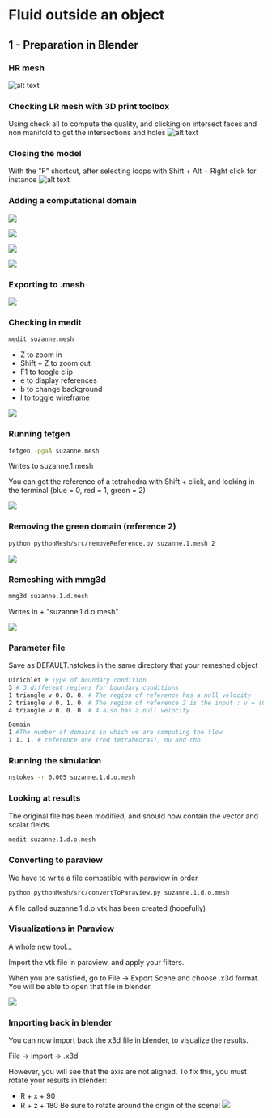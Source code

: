 # Fluid outside an object

## 1 - Preparation in Blender

### HR mesh
![alt text](https://user-images.githubusercontent.com/11873158/28868549-15f6c2ba-777a-11e7-8473-676d720e807d.png)

### Checking LR mesh with 3D print toolbox
Using check all to compute the quality, and clicking on intersect faces and non manifold to get the intersections and holes
![alt text](https://user-images.githubusercontent.com/11873158/28868590-3b803cb4-777a-11e7-82bd-52b6e47a1cfa.png)

### Closing the model
With the "F" shortcut, after selecting loops with Shift + Alt + Right click for instance
![alt text](https://user-images.githubusercontent.com/11873158/28868654-6c84d568-777a-11e7-9585-9dac566a355d.png)

### Adding a computational domain
![](https://user-images.githubusercontent.com/11873158/28868916-3e62e2aa-777b-11e7-90d1-59abb773cdd5.png)

![](https://user-images.githubusercontent.com/11873158/28868913-3e600cce-777b-11e7-8af3-4d16e69b1dcd.png)

![](https://user-images.githubusercontent.com/11873158/28868914-3e601e3a-777b-11e7-9b24-413740aced98.png)

![](https://user-images.githubusercontent.com/11873158/28868917-3e64e474-777b-11e7-914c-619f34bb0de9.png)

### Exporting to .mesh
![](https://user-images.githubusercontent.com/11873158/28868915-3e622798-777b-11e7-95c5-4ac5f44fc888.png)

### Checking in medit
```bash
medit suzanne.mesh
```
* Z to zoom in
* Shift + Z to zoom out
* F1 to toogle clip
* e to display references
* b to change background
* l to toggle wireframe

![](https://user-images.githubusercontent.com/11873158/28868918-3e66b04c-777b-11e7-998c-aebbea30a944.png)

### Running tetgen
```bash
tetgen -pgaA suzanne.mesh
```
Writes to suzanne.1.mesh

You can get the reference of a tetrahedra with Shift + click, and looking in the terminal (blue = 0, red = 1, green = 2)

![](https://user-images.githubusercontent.com/11873158/28868919-3e74e086-777b-11e7-9af6-a322cefa9bf2.png)

### Removing the green domain (reference 2)
```bash
python pythonMesh/src/removeReference.py suzanne.1.mesh 2
```
![](https://user-images.githubusercontent.com/11873158/28868920-3e75b57e-777b-11e7-847e-91c7231b6792.png)

### Remeshing with mmg3d
```bash
mmg3d suzanne.1.d.mesh
```
Writes in + "suzanne.1.d.o.mesh"

![](https://user-images.githubusercontent.com/11873158/28868921-3e7a200a-777b-11e7-92f1-d8acd68a559e.png)

### Parameter file
Save as DEFAULT.nstokes in the same directory that your remeshed object
```bash
Dirichlet # Type of boundary condition
3 # 3 different regions for boundary conditions
1 triangle v 0. 0. 0. # The region of reference has a null velocity
2 triangle v 0. 1. 0. # The region of reference 2 is the input : v = (0,-1,0)
4 triangle v 0. 0. 0. # 4 also has a null velocity

Domain
1 #The number of domains in which we are computing the flow
1 1. 1. # reference one (red tetrahedras), nu and rho
```

### Running the simulation
```bash
nstokes -r 0.005 suzanne.1.d.o.mesh
```

### Looking at results
The original file has been modified, and should now contain the vector and scalar fields.
```bash
medit suzanne.1.d.o.mesh
```

### Converting to paraview
We have to write a file compatible with paraview in order
```bash
python pythonMesh/src/convertToParaview.py suzanne.1.d.o.mesh
```
A file called suzanne.1.d.o.vtk has been created (hopefully)

### Visualizations in Paraview
A whole new tool...

Import the vtk file in paraview, and apply your filters.

When you are satisfied, go to File -> Export Scene and choose .x3d format. You will be able to open that file in blender.

![](https://user-images.githubusercontent.com/11873158/28874459-33f19a3e-7792-11e7-9916-25f10aa110ce.png)

### Importing back in blender
You can now import back the x3d file in blender, to visualize the results.

File -> import -> .x3d

However, you will see that the axis are not aligned. To fix this, you must rotate your results in blender:
* R + x + 90
* R + z + 180
Be sure to rotate around the origin of the scene!
![](https://user-images.githubusercontent.com/11873158/28874328-b44e9994-7791-11e7-8e64-7f68d7cdd36b.png)
